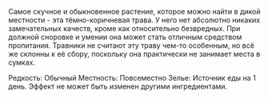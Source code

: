 Самое скучное и обыкновенное растение, которое можно найти в дикой местности - эта тёмно-коричневая трава. У него нет абсолютно никаких замечательных качеств, кроме как относительно безвредных. При должной сноровке и умении она может стать отличным средством пропитания. Травники не считают эту траву чем-то особенным, но всё же склонны к её сбору, поскольку она практически не занимает места в сумках.

Редкость: Обычный
Местность: Повсеместно
Зелье: 
Источник еды на 1 день. Эффект не может быть изменен другими ингредиентами.

